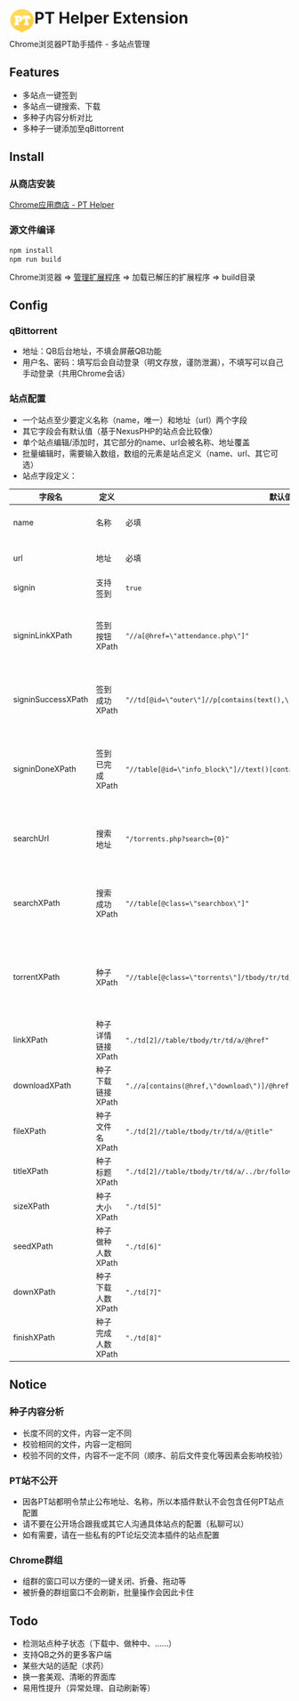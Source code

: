 # <img src="public/icons/icon_48.png" width="45" align="left"> PT Helper Extension

Chrome浏览器PT助手插件 - 多站点管理

## Features

- 多站点一键签到
- 多站点一键搜索、下载
- 多种子内容分析对比
- 多种子一键添加至qBittorrent

## Install

### 从商店安装

[Chrome应用商店 - PT Helper](https://chrome.google.com/webstore/detail/pt-helper/kdbmbhmgilklcoeafjhfdnhebbndbeof)

### 源文件编译

```
npm install
npm run build
```

Chrome浏览器 => [管理扩展程序](chrome://extensions/) => 加载已解压的扩展程序 => build目录

## Config

### qBittorrent

- 地址：QB后台地址，不填会屏蔽QB功能
- 用户名、密码：填写后会自动登录（明文存放，谨防泄漏），不填写可以自己手动登录（共用Chrome会话）

### 站点配置

- 一个站点至少要定义名称（name，唯一）和地址（url）两个字段
- 其它字段会有默认值（基于NexusPHP的站点会比较像）
- 单个站点编辑/添加时，其它部分的name、url会被名称、地址覆盖
- 批量编辑时，需要输入数组，数组的元素是站点定义（name、url、其它可选）
- 站点字段定义：

| 字段名 | 定义 | 默认值 | 详情 |
| ---- | ---- | ---- | ---- |
| name | 名称 | 必填 | 站点名称，需要唯一 |
| url | 地址 | 必填 | 站点根目录URL |
| signin | 支持签到 | `true` |  |
| signinLinkXPath | 签到按钮XPath | `"//a[@href=\"attendance.php\"]"` | 空串`""`表示打开站点即自动签到 |
| signinSuccessXPath | 签到成功XPath | `"//td[@id=\"outer\"]//p[contains(text(),\"这是您的第\")]"` | 空串`""`表示直接假定成功 |
| signinDoneXPath | 签到已完成XPath | `"//table[@id=\"info_block\"]//text()[contains(.,\"签到已得\")]"` | 空串`""`表示找不到签到按钮即认为已签 |
| searchUrl | 搜索地址 | `"/torrents.php?search={0}"` | 其中`{0}`会被替换为搜索字符串 |
| searchXPath | 搜索成功XPath | `"//table[@class=\"searchbox\"]"` | 用于区分站点出错、需要登录等情况 |
| torrentXPath | 种子XPath | `"//table[@class=\"torrents\"]/tbody/tr/td/table[@class=\"torrentname\"]/../.."` | 一条种子记录的节点（以下几个XPath的根） |
| linkXPath | 种子详情链接XPath | `"./td[2]//table/tbody/tr/td/a/@href"` |  |
| downloadXPath | 种子下载链接XPath | `".//a[contains(@href,\"download\")]/@href"` |  |
| fileXPath | 种子文件名XPath | `"./td[2]//table/tbody/tr/td/a/@title"` |  |
| titleXPath | 种子标题XPath | `"./td[2]//table/tbody/tr/td/a/../br/following-sibling::text()[last()]"` |  |
| sizeXPath | 种子大小XPath | `"./td[5]"` |  |
| seedXPath | 种子做种人数XPath | `"./td[6]"` |  |
| downXPath | 种子下载人数XPath | `"./td[7]"` |  |
| finishXPath | 种子完成人数XPath | `"./td[8]"` |  |

## Notice

### 种子内容分析

- 长度不同的文件，内容一定不同
- 校验相同的文件，内容一定相同
- 校验不同的文件，内容不一定不同（顺序、前后文件变化等因素会影响校验）

### PT站不公开

- 因各PT站都明令禁止公布地址、名称，所以本插件默认不会包含任何PT站点配置
- 请不要在公开场合跟我或其它人沟通具体站点的配置（私聊可以）
- 如有需要，请在一些私有的PT论坛交流本插件的站点配置

### Chrome群组

- 组群的窗口可以方便的一键关闭、折叠、拖动等
- 被折叠的群组窗口不会刷新，批量操作会因此卡住

## Todo

- 检测站点种子状态（下载中、做种中、……）
- 支持QB之外的更多客户端
- 某些大站的适配（求药）
- 换一套美观、清晰的界面库
- 易用性提升（异常处理、自动刷新等）
